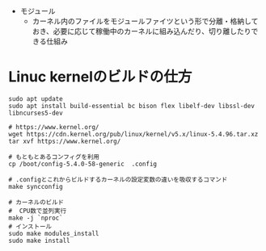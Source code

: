 - モジュール
  - カーネル内のファイルをモジュールファイツという形で分離・格納しておき、必要に応じて稼働中のカーネルに組み込んだり、切り離したりできる仕組み


# Linuc kernelのビルドの仕方


```
sudo apt update
sudo apt install build-essential bc bison flex libelf-dev libssl-dev libncurses5-dev
```

```
# https://www.kernel.org/
wget https://cdn.kernel.org/pub/linux/kernel/v5.x/linux-5.4.96.tar.xz
tar xvf https://www.kernel.org/
```



```
# もともとあるコンフィグを利用
cp /boot/config-5.4.0-58-generic  .config

# .configとこれからビルドするカーネルの設定変数の違いを吸収するコマンド
make syncconfig
```

```
# カーネルのビルド
#  CPU数で並列実行
make -j `nproc`
# インストール
sudo make modules_install
sudo make install
```
